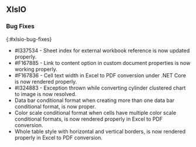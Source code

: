 ## XlsIO

### Bug Fixes
{:#xlsio-bug-fixes}

* \#I337534 - Sheet index for external workbook reference is now updated properly.
* \#F167885 - Link to content option in custom document properties is now working properly.
* \#F167836 - Cell text width in Excel to PDF conversion under .NET Core is now rendered properly.
* \#I324883 - Exception thrown while converting cylinder clustered chart to image is now resolved.
* Data bar conditional format when creating more than one data bar conditional format, is now proper.
* Color scale conditional format when cells have multiple color scale conditional formats, is now rendered properly in Excel to PDF conversion.
* Whole table style with horizontal and vertical borders, is now rendered properly in Excel to PDF conversion.